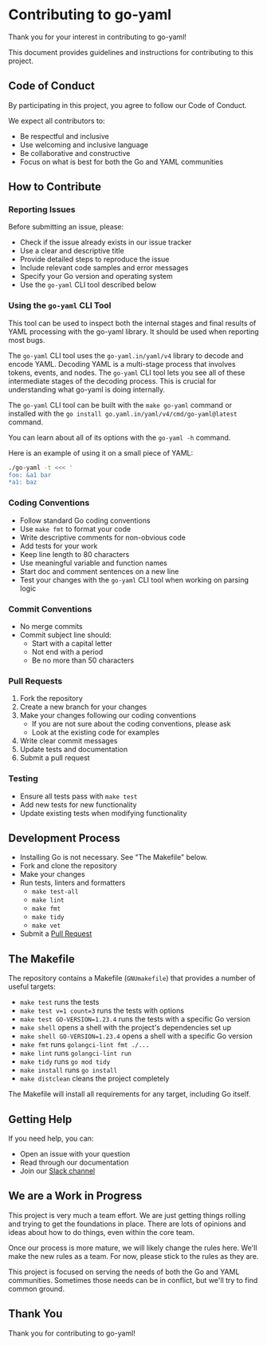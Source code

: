Contributing to go-yaml
=======================

Thank you for your interest in contributing to go-yaml!

This document provides guidelines and instructions for contributing to this
project.


## Code of Conduct

By participating in this project, you agree to follow our Code of Conduct.

We expect all contributors to:
- Be respectful and inclusive
- Use welcoming and inclusive language
- Be collaborative and constructive
- Focus on what is best for both the Go and YAML communities


## How to Contribute


### Reporting Issues

Before submitting an issue, please:
- Check if the issue already exists in our issue tracker
- Use a clear and descriptive title
- Provide detailed steps to reproduce the issue
- Include relevant code samples and error messages
- Specify your Go version and operating system
- Use the `go-yaml` CLI tool described below


### Using the `go-yaml` CLI Tool

This tool can be used to inspect both the internal stages and final results of
YAML processing with the go-yaml library.
It should be used when reporting most bugs.

The `go-yaml` CLI tool uses the `go-yaml.in/yaml/v4` library to decode and
encode YAML.
Decoding YAML is a multi-stage process that involves tokens, events, and nodes.
The `go-yaml` CLI tool lets you see all of these intermediate stages of the
decoding process.
This is crucial for understanding what go-yaml is doing internally.

The `go-yaml` CLI tool can be built with the `make go-yaml` command or installed
with the `go install go.yaml.in/yaml/v4/cmd/go-yaml@latest` command.

You can learn about all of its options with the `go-yaml -h` command.

Here is an example of using it on a small piece of YAML:

```bash
./go-yaml -t <<< '
foo: &a1 bar
*a1: baz
```


### Coding Conventions

- Follow standard Go coding conventions
- Use `make fmt` to format your code
- Write descriptive comments for non-obvious code
- Add tests for your work
- Keep line length to 80 characters
- Use meaningful variable and function names
- Start doc and comment sentences on a new line
- Test your changes with the `go-yaml` CLI tool when working on parsing logic


### Commit Conventions

- No merge commits
- Commit subject line should:
  - Start with a capital letter
  - Not end with a period
  - Be no more than 50 characters


### Pull Requests

1. Fork the repository
1. Create a new branch for your changes
1. Make your changes following our coding conventions
   - If you are not sure about the coding conventions, please ask
   - Look at the existing code for examples
1. Write clear commit messages
1. Update tests and documentation
1. Submit a pull request


### Testing

- Ensure all tests pass with `make test`
- Add new tests for new functionality
- Update existing tests when modifying functionality


## Development Process

- Installing Go is not necessary. See "The Makefile" below.
- Fork and clone the repository
- Make your changes
- Run tests, linters and formatters
  - `make test-all`
  - `make lint`
  - `make fmt`
  - `make tidy`
  - `make vet`
- Submit a [Pull Request](https://github.com/yaml/go-yaml/pulls)


## The Makefile

The repository contains a Makefile (`GNUmakefile`) that provides a number of
useful targets:

- `make test` runs the tests
- `make test v=1 count=3` runs the tests with options
- `make test GO-VERSION=1.23.4` runs the tests with a specific Go version
- `make shell` opens a shell with the project's dependencies set up
- `make shell GO-VERSION=1.23.4` opens a shell with a specific Go version
- `make fmt` runs `golangci-lint fmt ./...`
- `make lint` runs `golangci-lint run`
- `make tidy` runs `go mod tidy`
- `make install` runs `go install`
- `make distclean` cleans the project completely

The Makefile will install all requirements for any target, including Go itself.


## Getting Help

If you need help, you can:
- Open an issue with your question
- Read through our documentation
- Join our [Slack channel](https://cloud-native.slack.com/archives/C08PPAT8PS7)


## We are a Work in Progress

This project is very much a team effort.
We are just getting things rolling and trying to get the foundations in place.
There are lots of opinions and ideas about how to do things, even within the
core team.

Once our process is more mature, we will likely change the rules here.
We'll make the new rules as a team.
For now, please stick to the rules as they are.

This project is focused on serving the needs of both the Go and YAML
communities.
Sometimes those needs can be in conflict, but we'll try to find common ground.


## Thank You

Thank you for contributing to go-yaml!
